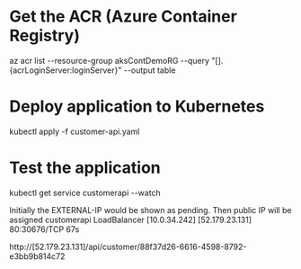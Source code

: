 # Get the ACR (Azure Container Registry)
az acr list --resource-group aksContDemoRG --query "[].{acrLoginServer:loginServer}" --output table

# Deploy application to Kubernetes
kubectl apply -f customer-api.yaml

# Test the application
kubectl get service customerapi --watch

Initially the EXTERNAL-IP would be shown as pending. Then public IP will be assigned
customerapi   LoadBalancer   [10.0.34.242]   [52.179.23.131]   80:30676/TCP   67s

http://[52.179.23.131]/api/customer/88f37d26-6616-4598-8792-e3bb9b814c72